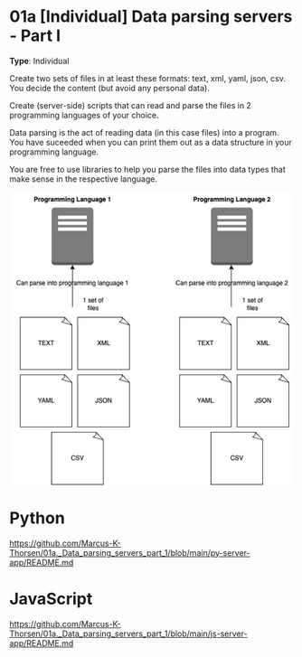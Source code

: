 # 01a [Individual] Data parsing servers - Part I

**Type**: Individual

Create two sets of files in at least these formats: text, xml, yaml, json, csv. You decide the content (but avoid any personal data).

Create (server-side) scripts that can read and parse the files in 2 programming languages of your choice.

Data parsing is the act of reading data (in this case files) into a program. You have suceeded when you can print them out as a data structure in your programming language.

You are free to use libraries to help you parse the files into data types that make sense in the respective language.


<img src="./Data_parsing_servers_Part_I.png">


# Python
https://github.com/Marcus-K-Thorsen/01a._Data_parsing_servers_part_1/blob/main/py-server-app/README.md

# JavaScript
https://github.com/Marcus-K-Thorsen/01a._Data_parsing_servers_part_1/blob/main/js-server-app/README.md